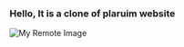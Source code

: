 ### Hello, It is a clone of plaruim website

![My Remote Image](https://github.com/zacro14/gamelord_landing/blob/master/public/screenshoot/plarium_clone.png)
